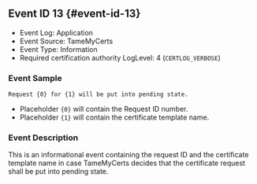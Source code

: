 ## Event ID 13 {#event-id-13}

- Event Log: Application
- Event Source: TameMyCerts
- Event Type: Information
- Required certification authority LogLevel: 4 (`CERTLOG_VERBOSE`)

### Event Sample

```
Request {0} for {1} will be put into pending state.
```

- Placeholder `{0}` will contain the Request ID number.
- Placeholder `{1}` will contain the certificate template name.

### Event Description

This is an informational event containing the request ID and the certificate template name in case TameMyCerts decides that the certificate request shall be put into pending state.
